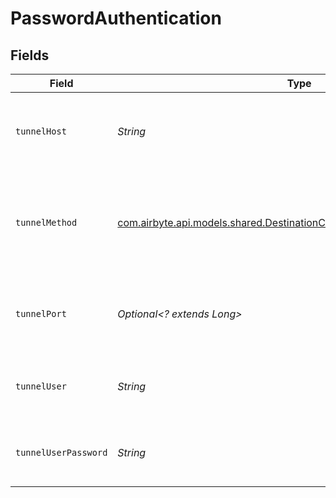 # PasswordAuthentication


## Fields

| Field                                                                                                                                     | Type                                                                                                                                      | Required                                                                                                                                  | Description                                                                                                                               | Example                                                                                                                                   |
| ----------------------------------------------------------------------------------------------------------------------------------------- | ----------------------------------------------------------------------------------------------------------------------------------------- | ----------------------------------------------------------------------------------------------------------------------------------------- | ----------------------------------------------------------------------------------------------------------------------------------------- | ----------------------------------------------------------------------------------------------------------------------------------------- |
| `tunnelHost`                                                                                                                              | *String*                                                                                                                                  | :heavy_check_mark:                                                                                                                        | Hostname of the jump server host that allows inbound ssh tunnel.                                                                          |                                                                                                                                           |
| `tunnelMethod`                                                                                                                            | [com.airbyte.api.models.shared.DestinationClickhouseSchemasTunnelMethod](../../models/shared/DestinationClickhouseSchemasTunnelMethod.md) | :heavy_check_mark:                                                                                                                        | Connect through a jump server tunnel host using username and password authentication                                                      |                                                                                                                                           |
| `tunnelPort`                                                                                                                              | *Optional<? extends Long>*                                                                                                                | :heavy_minus_sign:                                                                                                                        | Port on the proxy/jump server that accepts inbound ssh connections.                                                                       | 22                                                                                                                                        |
| `tunnelUser`                                                                                                                              | *String*                                                                                                                                  | :heavy_check_mark:                                                                                                                        | OS-level username for logging into the jump server host                                                                                   |                                                                                                                                           |
| `tunnelUserPassword`                                                                                                                      | *String*                                                                                                                                  | :heavy_check_mark:                                                                                                                        | OS-level password for logging into the jump server host                                                                                   |                                                                                                                                           |